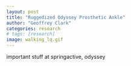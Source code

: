 ```yaml
---
layout: post
title: "Ruggedized Odyssey Prosthetic Ankle"
author: "Geoffrey Clark"
categories: research
# tags: [research]
image: walking_lq.gif
---
```


important stuff at springactive, odyssey